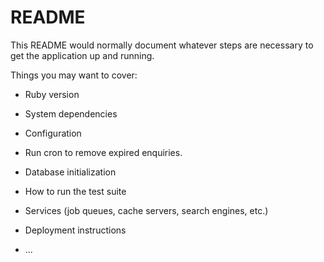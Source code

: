 # README

This README would normally document whatever steps are necessary to get the
application up and running.

Things you may want to cover:

* Ruby version

* System dependencies

* Configuration

* Run cron to remove expired enquiries.

* Database initialization

* How to run the test suite

* Services (job queues, cache servers, search engines, etc.)

* Deployment instructions

* ...
